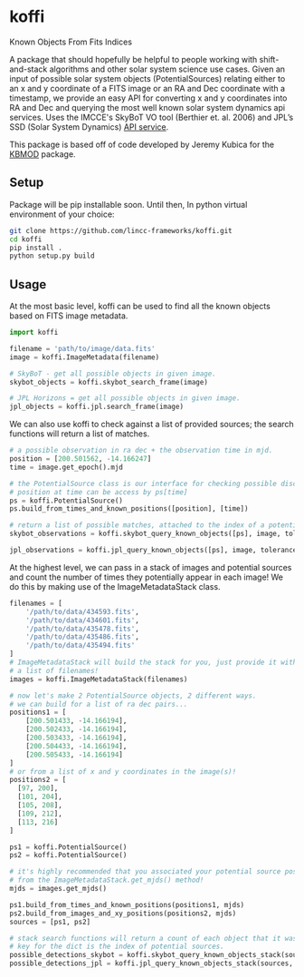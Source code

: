 # koffi
Known Objects From Fits Indices

A package that should hopefully be helpful to people working with shift-and-stack algorithms and other solar system science use cases. Given an input of possible solar system objects (PotentialSources) relating either to an x and y coordinate of a FITS image or an RA and Dec coordinate with a timestamp, we provide an easy API for converting x and y coordinates into RA and Dec and querying the most well known solar system dynamics api services. Uses the IMCCE's SkyBoT VO tool (Berthier et. al. 2006) and JPL’s SSD (Solar System Dynamics) [API service](https://ssd.jpl.nasa.gov/).

This package is based off of code developed by Jeremy Kubica for the [KBMOD](https://github.com/dirac-institute/kbmod) package.

## Setup
Package will be pip installable soon. Until then,
In python virtual environment of your choice:
```bash
git clone https://github.com/lincc-frameworks/koffi.git
cd koffi
pip install .
python setup.py build
```

## Usage
At the most basic level, koffi can be used to find all the known objects based on FITS image metadata.
```python
import koffi

filename = 'path/to/image/data.fits'
image = koffi.ImageMetadata(filename)

# SkyBoT - get all possible objects in given image.
skybot_objects = koffi.skybot_search_frame(image)

# JPL Horizons = get all possible objects in given image.
jpl_objects = koffi.jpl.search_frame(image)
```

We can also use koffi to check against a list of provided sources; the search functions will return a list of matches.
```python
# a possible observation in ra dec + the observation time in mjd.
position = [200.501562, -14.166247]
time = image.get_epoch().mjd

# the PotentialSource class is our interface for checking possible discoveries against known objects.
# position at time can be access by ps[time]
ps = koffi.PotentialSource()
ps.build_from_times_and_known_positions([position], [time])

# return a list of possible matches, attached to the index of a potential source.
skybot_observations = koffi.skybot_query_known_objects([ps], image, tolerance = 0.25)

jpl_observations = koffi.jpl_query_known_objects([ps], image, tolerance = 0.25)
```

At the highest level, we can pass in a stack of images and potential sources and count the number of times they potentially appear in each image!
We do this by making use of the ImageMetadataStack class.
```python
filenames = [
	'/path/to/data/434593.fits', 
	'/path/to/data/434601.fits', 
	'/path/to/data/435478.fits', 
	'/path/to/data/435486.fits', 
	'/path/to/data/435494.fits'
]
# ImageMetadataStack will build the stack for you, just provide it with
# a list of filenames!
images = koffi.ImageMetadataStack(filenames)

# now let's make 2 PotentialSource objects, 2 different ways.
# we can build for a list of ra dec pairs...
positions1 = [
	[200.501433, -14.166194],
	[200.502433, -14.166194],
	[200.503433, -14.166194],
	[200.504433, -14.166194],
	[200.505433, -14.166194]
]
# or from a list of x and y coordinates in the image(s)!
positions2 = [
  [97, 200],
  [101, 204],
  [105, 208],
  [109, 212],
  [113, 216]
]

ps1 = koffi.PotentialSource()
ps2 = koffi.PotentialSource()

# it's highly recommended that you associated your potential source positions with times in mjd given
# from the ImageMetadataStack.get_mjds() method!
mjds = images.get_mjds()

ps1.build_from_times_and_known_positions(positions1, mjds)
ps2.build_from_images_and_xy_positions(positions2, mjds)
sources = [ps1, ps2]

# stack search functions will return a count of each object that it was able to be associated with a potential source.
# key for the dict is the index of potential sources.
possible_detections_skybot = koffi.skybot_query_known_objects_stack(sources, images)
possible_detections_jpl = koffi.jpl_query_known_objects_stack(sources, images)
```

